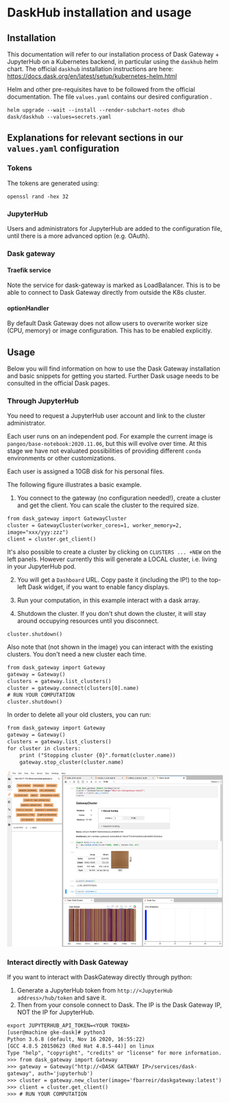# DaskHub installation and usage

## Installation 

This documentation will refer to our installation process of Dask Gateway + JupyterHub on a Kubernetes backend, in particular
using the `daskhub` helm chart. The official `daskhub` installation instructions are here: https://docs.dask.org/en/latest/setup/kubernetes-helm.html

Helm and other pre-requisites have to be followed from the official documentation. The file `values.yaml` contains our 
desired configuration .
```
helm upgrade --wait --install --render-subchart-notes dhub dask/daskhub --values=secrets.yaml
```

## Explanations for relevant sections in our `values.yaml` configuration 

### Tokens
The tokens are generated using:  
```
openssl rand -hex 32
```
### JupyterHub
Users and administrators for JupyterHub are added to the configuration file, until there is a
more advanced option (e.g. OAuth).

### Dask gateway
#### Traefik service
Note the service for dask-gateway is marked as LoadBalancer. This is to be able to connect 
to Dask Gateway directly from outside the K8s cluster.

#### optionHandler
By default Dask Gateway does not allow users to overwrite worker size (CPU, memory) 
or image configuration. This has to be enabled explicitly.

## Usage

Below you will find information on how to use the Dask Gateway installation and basic snippets for getting you started. 
Further Dask usage needs to be consulted in the official Dask pages. 

### Through JupyterHub

You need to request a JupyterHub user account and link to the cluster administrator.

Each user runs on an independent pod. For example the current image is `pangeo/base-notebook:2020.11.06`, but this
will evolve over time. At this stage we have not evaluated possibilities of providing different `conda` environments or
other customizations. 

Each user is assigned a 10GB disk for his personal files.

The following figure illustrates a basic example. 
1. You connect to the gateway (no configuration needed!), create a cluster and get the client. You can scale the cluster
to the required size.
```
from dask_gateway import GatewayCluster
cluster = GatewayCluster(worker_cores=1, worker_memory=2, image="xxx/yyy:zzz")
client = cluster.get_client()
```
It's also possible to create a cluster by clicking on `CLUSTERS ... +NEW` on the left panels. However currently 
this will generate a LOCAL cluster, i.e. living in your JupyterHub pod.

2. You will get a `Dashboard` URL. Copy paste it (including the IP!) to the top-left Dask widget, if you want to enable
   fancy displays.

2. Run your computation, in this example interact with a dask array.

2. Shutdown the cluster. If you don't shut down the cluster, it will stay around occupying resources until you disconnect.
```
cluster.shutdown()
```
Also note that (not shown in the image) you can interact with the existing clusters. You don't need a new cluster each time.
```
from dask_gateway import Gateway
gateway = Gateway()
clusters = gateway.list_clusters()
cluster = gateway.connect(clusters[0].name)
# RUN YOUR COMPUTATION
cluster.shutdown()
```
In order to delete all your old clusters, you can run:
```
from dask_gateway import Gateway
gateway = Gateway()
clusters = gateway.list_clusters()
for cluster in clusters:
    print ("Stopping cluster {0}".format(cluster.name))
    gateway.stop_cluster(cluster.name)
```

![Hello](https://github.com/gcp4hep/analysis-cluster/blob/main/daskhub/images/dg_basic.png)

### Interact directly with Dask Gateway

If you want to interact with DaskGateway directly through python:
1. Generate a JupyterHub token from `http://<JupyterHub address>/hub/token` and save it.
1. Then from your console connect to Dask. The IP is the Dask Gateway IP, NOT the IP for JupyterHub.
```
export JUPYTERHUB_API_TOKEN=<YOUR TOKEN>
[user@machine gke-dask]# python3
Python 3.6.8 (default, Nov 16 2020, 16:55:22)
[GCC 4.8.5 20150623 (Red Hat 4.8.5-44)] on linux
Type "help", "copyright", "credits" or "license" for more information.
>>> from dask_gateway import Gateway
>>> gateway = Gateway("http://<DASK GATEWAY IP>/services/dask-gateway", auth='jupyterhub')
>>> cluster = gateway.new_cluster(image='fbarreir/daskgateway:latest')
>>> client = cluster.get_client()
>>> # RUN YOUR COMPUTATION
```

